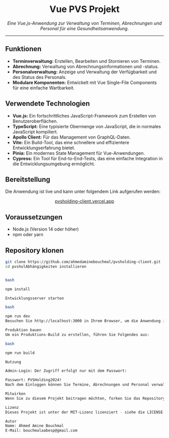 # <div align="center">Vue PVS Projekt</div>

<p align="center">
  <em>Eine Vue.js-Anwendung zur Verwaltung von Terminen, Abrechnungen und Personal für eine Gesundheitsanwendung.</em>
</p>

---

## Funktionen
- **Terminverwaltung:** Erstellen, Bearbeiten und Stornieren von Terminen.
- **Abrechnung:** Verwaltung von Abrechnungsinformationen und -status.
- **Personalverwaltung:** Anzeige und Verwaltung der Verfügbarkeit und des Status des Personals.
- **Modulare Komponenten:** Entwickelt mit Vue Single-File Components für eine einfache Wartbarkeit.

## Verwendete Technologien
- **Vue.js:** Ein fortschrittliches JavaScript-Framework zum Erstellen von Benutzeroberflächen.
- **TypeScript:** Eine typisierte Obermenge von JavaScript, die in normales JavaScript kompiliert.
- **Apollo Client:** Für das Management von GraphQL-Daten.
- **Vite:** Ein Build-Tool, das eine schnellere und effizientere Entwicklungserfahrung bietet.
- **Pinia:** Ein modernes State Management für Vue-Anwendungen.
- **Cypress:** Ein Tool für End-to-End-Tests, das eine einfache Integration in die Entwicklungsumgebung ermöglicht.

## Bereitstellung
Die Anwendung ist live und kann unter folgendem Link aufgerufen werden: 
<p align="center">
  <a href="https://pvsholding-client.vercel.app" target="_blank">pvsholding-client.vercel.app</a>
</p>

## Voraussetzungen
- Node.js (Version 14 oder höher)
- npm oder yarn

## Repository klonen
```bash
git clone https://github.com/ahmedaminebouchmal/pvsholding-client.git
cd pvsholAbhängigkeiten installieren


bash

npm install

Entwicklungsserver starten

bash

npm run dev
Besuchen Sie http://localhost:3000 in Ihrem Browser, um die Anwendung in Aktion zu sehen.

Produktion bauen
Um ein Produktions-Build zu erstellen, führen Sie Folgendes aus:

bash

npm run build

Nutzung

Admin-Login: Der Zugriff erfolgt nur mit dem Passwort:

Passwort: PVSHolding2024!
Nach dem Einloggen können Sie Termine, Abrechnungen und Personal verwalten.

Mitwirken
Wenn Sie zu diesem Projekt beitragen möchten, forken Sie das Repository und senden Sie eine Pull-Anfrage.

Lizenz
Dieses Projekt ist unter der MIT-Lizenz lizenziert - siehe die LICENSE-Datei für Details.

Autor
Name: Ahmed Amine Bouchmal
E-Mail: bouchmalaabesp@gmail.com



